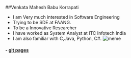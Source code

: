 ##Venkata Mahesh Babu Korrapati
- I am Very much interested in Software Engineering 
- Trying to be SDE at FAANG.
- To be a Innovative Researcher
- I have worked as System Analyst at ITC Infotech India
- I am also familiar with C,Java, Python, C#.
![meme](https://res.cloudinary.com/practicaldev/image/fetch/s--MOKp0Jew--/c_limit%2Cf_auto%2Cfl_progressive%2Cq_auto%2Cw_880/https://www.probytes.net/wp-content/uploads/2018/01/4-1.png)
#### - [git pages](https://pages.github.com//)
